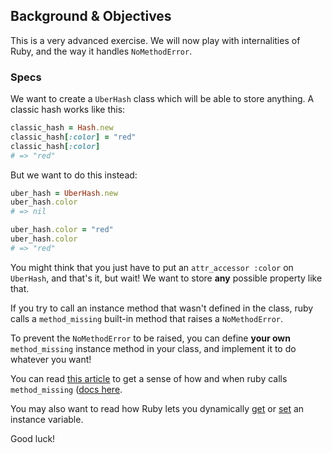 ## Background & Objectives

This is a very advanced exercise. We will now play with internalities of Ruby, and the way it handles `NoMethodError`.

### Specs

We want to create a `UberHash` class which will be able to store anything. A classic hash works like this:

```ruby
classic_hash = Hash.new
classic_hash[:color] = "red"
classic_hash[:color]
# => "red"
```

But we want to do this instead:

```ruby
uber_hash = UberHash.new
uber_hash.color
# => nil

uber_hash.color = "red"
uber_hash.color
# => "red"
```

You might think that you just have to put an `attr_accessor :color` on `UberHash`, and that's it, but wait! We want to store **any** possible property like that.

If you try to call an instance method that wasn't defined in the class, ruby calls a `method_missing` built-in method that raises a `NoMethodError`.

To prevent the `NoMethodError` to be raised, you can define **your own** `method_missing` instance method in your class, and implement it to do whatever you want!

You can read [this article](http://rubylearning.com/satishtalim/ruby_method_missing.html) to get a sense of how and when ruby calls `method_missing` ([docs here](https://ruby-doc.org/core-2.5.3/BasicObject.html#method-i-method_missing).

You may also want to read how Ruby lets you dynamically [get](https://ruby-doc.org/core-2.5.3/Object.html#method-i-instance_variable_get) or [set](https://ruby-doc.org/core-2.5.3/Object.html#method-i-instance_variable_set) an instance variable.

Good luck!
